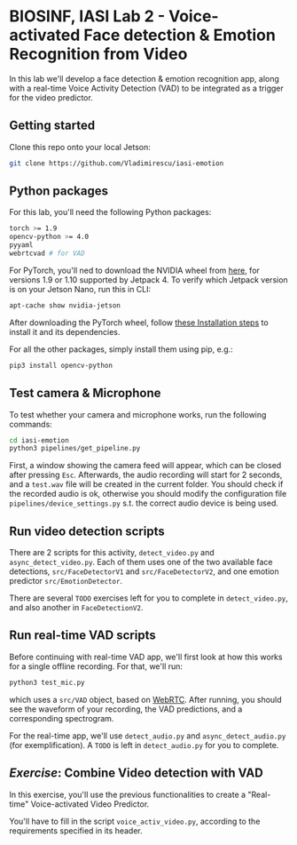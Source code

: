 # BIOSINF, IASI Lab 2 - Voice-activated Face detection & Emotion Recognition from Video

In this lab we'll develop a face detection & emotion recognition app, along with a real-time Voice Activity Detection (VAD) to be integrated as a trigger for the video predictor.

## Getting started

Clone this repo onto your local Jetson:
```bash
git clone https://github.com/Vladimirescu/iasi-emotion
```

## Python packages

For this lab, you'll need the following Python packages:
```bash
torch >= 1.9
opencv-python >= 4.0
pyyaml
webrtcvad # for VAD
```

For PyTorch, you'll ned to download the NVIDIA wheel from [here](https://forums.developer.nvidia.com/t/pytorch-for-jetson/72048#:~:text=PyTorch-,v1.9.0,-JetPack%204.4%20(L4T)), 
for versions 1.9 or 1.10 supported by Jetpack 4.
To verify which Jetpack version is on your Jetson Nano, run this in CLI:
```bash
apt-cache show nvidia-jetson
```
After downloading the PyTorch wheel, follow [these Installation steps](https://forums.developer.nvidia.com/t/pytorch-for-jetson/72048#:~:text=download%20from%20above.-,%3E%20Python%203,-%23%20substitute%20the%20link) to install it and its dependencies.

For all the other packages, simply install them using pip, e.g.:
```bash
pip3 install opencv-python
```

## Test camera & Microphone

To test whether your camera and microphone works, run the following commands:
```bash
cd iasi-emotion
python3 pipelines/get_pipeline.py
```
First, a window showing the camera feed will appear, which can be closed after pressing `Esc`. Afterwards, the audio recording will start for 2 seconds, and a `test.wav` file will
be created in the current folder. You should check if the recorded audio is ok, otherwise you should modify the configuration file `pipelines/device_settings.py` s.t. the correct 
audio device is being used.

## Run video detection scripts

There are 2 scripts for this activity, `detect_video.py` and `async_detect_video.py`. Each of them uses one of the two available face detections, `src/FaceDetectorV1` and `src/FaceDetectorV2`,
and one emotion predictor `src/EmotionDetector`.

There are several `TODO` exercises left for you to complete in `detect_video.py`, and also another in `FaceDetectionV2`.

## Run real-time VAD scripts

Before continuing with real-time VAD app, we'll first look at how this works for a single offline recording. 
For that, we'll run:
```bash
python3 test_mic.py
```
which uses a `src/VAD` object, based on [WebRTC](https://webrtc.org). 
After running, you should see the waveform of your recording, the VAD predictions, and a corresponding spectrogram. 

For the real-time app, we'll use `detect_audio.py` and `async_detect_audio.py` (for exemplification). A `TODO` is left in `detect_audio.py` for you to complete.

## *Exercise*: Combine Video detection with VAD

In this exercise, you'll use the previous functionalities to create a "Real-time" Voice-activated Video Predictor.

You'll have to fill in the script `voice_activ_video.py`, according to the requirements specified in its header.

